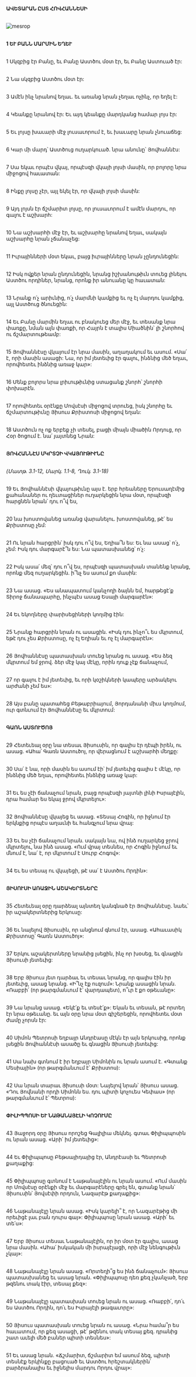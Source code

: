 **ԱՎԵՏԱՐԱՆ ԸՍՏ ՀՈՎՀԱՆՆԵՍԻ**

\
![mesrop](https://avatars.mds.yandex.net/get-marketpic_scaled/5400319/pic66ce68612be78d0416b820b27060eff8/orig)

\
**1 ԵՒ ԲԱՆՆ ՄԱՐՄԻՆ ԵՂԵՒ**

\
1 Սկզբից էր Բանը, եւ Բանը Աստծու մօտ էր, եւ Բանը Աստուած էր:

\
2 Նա սկզբից Աստծու մօտ էր:

\
3 Ամէն ինչ նրանով եղաւ. եւ առանց նրան չեղաւ ոչինչ, որ եղել է:

\
4 Կեանքը նրանով էր: Եւ այդ կեանքը մարդկանց համար լոյս էր:

\
5 Եւ լոյսը խաւարի մէջ լուսաւորում է, եւ խաւարը նրան չնուաճեց:

\
6 Կար մի մարդ՝ Աստծուց ուղարկուած. նրա անունը՝ Յովհաննէս:

\
7 Սա եկաւ որպէս վկայ, որպէսզի վկայի լոյսի մասին, որ բոլորը նրա միջոցով հաւատան:

\
8 Ինքը լոյսը չէր, այլ եկել էր, որ վկայի լոյսի մասին:

\
9 Այդ լոյսն էր ճշմարիտ լոյսը, որ լուսաւորում է ամէն մարդու, որ գալու է աշխարհ:

\
10 Նա աշխարհի մէջ էր, եւ աշխարհը նրանով եղաւ, սակայն աշխարհը նրան չճանաչեց:

\
11 Իւրայինների մօտ եկաւ, բայց իւրայինները նրան չընդունեցին:

\
12 Իսկ ովքեր նրան ընդունեցին, նրանց իշխանութիւն տուեց լինելու Աստծու որդիներ, նրանց, որոնք իր անուանը կը հաւատան:

\
13 Նրանք ո՛չ արիւնից, ո՛չ մարմնի կամքից եւ ոչ էլ մարդու կամքից, այլ Աստծուց ծնուեցին:

\
14 Եւ Բանը մարմին եղաւ ու բնակուեց մեր մէջ, եւ տեսանք նրա փառքը, նման այն փառքի, որ Հայրն է տալիս Միածնին՝ լի շնորհով ու ճշմարտութեամբ:

\
15 Յովհաննէսը վկայում էր նրա մասին, աղաղակում եւ ասում. «Սա՛ է, որի մասին ասացի: Նա, որ իմ յետեւից էր գալու, ինձնից մեծ եղաւ, որովհետեւ ինձնից առաջ կար»:

\
16 Մենք բոլորս նրա լրիւութիւնից ստացանք շնորհ՝ շնորհի փոխարէն.

\
17 որովհետեւ օրէնքը Մովսէսի միջոցով տրուեց, իսկ շնորհը եւ ճշմարտութիւնը Յիսուս Քրիստոսի միջոցով եղան:

\
18 Աստծուն ոչ ոք երբեք չի տեսել, բացի միայն միածին Որդուց, որ Հօր ծոցում է. նա՛ յայտնեց Նրան:

\
**ՅՈՎՀԱՆՆԷՍ ՄԿՐՏՉԻ ՎԿԱՅՈՒԹԻՒՆԸ**

\
_(Մատթ. 3.1-12, Մարկ. 1.1-8, Ղուկ. 3.1-18)_

\
19 Եւ Յովհաննէսի վկայութիւնը այս է. երբ հրեաները Երուսաղէմից քահանաներ ու ղեւտացիներ ուղարկեցին նրա մօտ, որպէսզի հարցնեն նրան՝ դու ո՞վ ես,

\
20 նա խոստովանեց առանց վարանելու. խոստովանեց, թէ՝ ես Քրիստոսը չեմ:

\
21 Ու նրան հարցրին՝ իսկ դու ո՞վ ես, Եղիա՞ն ես: Եւ նա ասաց՝ ո՛չ, չեմ: Իսկ դու մարգարէ՞ն ես: Նա պատասխանեց՝ ո՛չ:

\
22 Իսկ ասա՛ մեզ՝ դու ո՞վ ես, որպէսզի պատասխան տանենք նրանց, որոնք մեզ ուղարկեցին. ի՞նչ ես ասում քո մասին:

\
23 Նա ասաց. «Ես անապատում կանչողի ձայնն եմ, հարթեցէ՛ք Տիրոջ ճանապարհը, ինչպէս ասաց Եսայի մարգարէն»:

\
24 Եւ եկողները փարիսեցիների կողմից էին:

\
25 Նրանք հարցրին նրան ու ասացին. «Իսկ դու ինչո՞ւ ես մկրտում, եթէ դու չես Քրիստոսը, ոչ էլ Եղիան եւ ոչ էլ մարգարէն»:

\
26 Յովհաննէսը պատասխան տուեց նրանց ու ասաց. «Ես ձեզ մկրտում եմ ջրով. ձեր մէջ կայ մէկը, որին դուք չէք ճանաչում,

\
27 որ գալու է իմ յետեւից, եւ որի կօշիկների կապերը արձակելու արժանի չեմ ես»:

\
28 Այս բանը պատահեց Բեթաբրիայում, Յորդանանի միւս կողմում, ուր գտնւում էր Յովհաննէսը եւ մկրտում:

\
**ԳԱՌՆ ԱՍՏՈՒԾՈՅ**

\
 29 Հետեւեալ օրը նա տեսաւ Յիսուսին, որ գալիս էր դէպի իրեն, ու ասաց. «Ահա՛ Գառն Աստուծոյ, որ վերացնում է աշխարհի մեղքը:

\
 30 Սա՛ է նա, որի մասին ես ասում էի՝ իմ յետեւից գալիս է մէկը, որ ինձնից մեծ եղաւ, որովհետեւ ինձնից առաջ կար:

\
 31 Եւ ես չէի ճանաչում նրան, բայց որպէսզի յայտնի լինի Իսրայէլին, դրա համար ես եկայ ջրով մկրտելու»:

\
 32 Յովհաննէսը վկայեց եւ ասաց. «Տեսայ Հոգին, որ իջնում էր երկնքից որպէս աղաւնի եւ հանգչում նրա վրայ:

\
 33 Եւ ես չէի ճանաչում նրան. սակայն նա, ով ինձ ուղարկեց ջրով մկրտելու, նա ինձ ասաց. «Ում վրայ տեսնես, որ Հոգին իջնում եւ մնում է, նա՛ է, որ մկրտում է Սուրբ Հոգով»:

\
 34 Եւ ես տեսայ ու վկայեցի, թէ սա՛ է Աստծու Որդին»:

\
**ՅԻՍՈՒՍԻ ԱՌԱՋԻՆ ԱՇԱԿԵՐՏՆԵՐԸ**

\
35 Հետեւեալ օրը դարձեալ այնտեղ կանգնած էր Յովհաննէսը. նաեւ՝ իր աշակերտներից երկուսը:

\
36 Եւ նայելով Յիսուսին, որ անցնում գնում էր, ասաց. «Ահաւասիկ Քրիստոսը՝ Գառն Աստուծոյ»:

\
37 Երկու աշակերտները նրանից լսեցին, ինչ որ խօսեց, եւ գնացին Յիսուսի յետեւից:

\
38 Երբ Յիսուս յետ դարձաւ եւ տեսաւ նրանց, որ գալիս էին իր յետեւից, ասաց նրանց. «Ի՞նչ էք ուզում»: Նրանք ասացին նրան. «Ռաբբի՛ (որ թարգմանւում է՝ վարդապետ), ո՞ւր է քո օթեւանը»:

\
39 Նա նրանց ասաց. «Եկէ՛ք եւ տեսէ՛ք»: Եկան եւ տեսան, թէ որտեղ էր նրա օթեւանը. եւ այն օրը նրա մօտ գիշերեցին, որովհետեւ մօտ ժամը չորսն էր:

\
40 Սիմոն Պետրոսի եղբայր Անդրէասը մէկն էր այն երկուսից, որոնք լսեցին Յովհաննէսի ասածը եւ գնացին Յիսուսի յետեւից:

\
41 Սա նախ գտնում է իր եղբայր Սիմոնին ու նրան ասում է. «Գտանք Մեսիային» (որ թարգմանւում է՝ Քրիստոս):

\
42 Սա նրան տարաւ Յիսուսի մօտ: Նայելով նրան՝ Յիսուս ասաց. «Դու Յովնանի որդի Սիմոնն ես. դու պիտի կոչուես Կեփաս» (որ թարգմանւում է՝ Պետրոս):

\
**ՓԻԼԻՊՊՈՍԻ ԵՒ ՆԱԹԱՆԱՅԷԼԻ ԿՈՉՈՒՄԸ**

\
43 Յաջորդ օրը Յիսուս որոշեց Գալիլիա մեկնել. գտաւ Փիլիպպոսին ու նրան ասաց. «Արի՛ իմ յետեւից»:

\
44 Եւ Փիլիպպոսը Բեթսայիդայից էր, Անդրէասի եւ Պետրոսի քաղաքից:

\
45 Փիլիպպոսը գտնում է Նաթանայէլին ու նրան ասում. «Ում մասին որ Մովսէսը օրէնքի մէջ եւ մարգարէները գրել են, գտանք նրան՝ Յիսուսին՝ Յովսէփի որդուն, Նազարէթ քաղաքից»:

\
46 Նաթանայէլը նրան ասաց. «Իսկ կարելի՞ է, որ Նազարէթից մի որեւիցէ լաւ բան դուրս գայ»: Փիլիպպոսը նրան ասաց. «Արի՛ եւ տե՛ս»:

\
47 Երբ Յիսուս տեսաւ Նաթանայէլին, որ իր մօտ էր գալիս, ասաց նրա մասին. «Ահա՛ իսկական մի իսրայէլացի, որի մէջ նենգութիւն չկայ»:

\
48 Նաթանայէլը նրան ասաց. «Որտեղի՞ց ես ինձ ճանաչում»: Յիսուս պատասխանեց եւ ասաց նրան. «Փիլիպպոսը դեռ քեզ չկանչած, երբ թզենու տակ էիր, տեսայ քեզ»:

\
49 Նաթանայէլը պատասխան տուեց նրան ու ասաց. «Ռաբբի՛, դո՛ւ ես Աստծու Որդին, դո՛ւ ես Իսրայէլի թագաւորը»:

\
50 Յիսուս պատասխան տուեց նրան ու ասաց. «Նրա համա՞ր ես հաւատում, որ քեզ ասացի, թէ՝ թզենու տակ տեսայ քեզ. դրանից շատ աւելի մեծ բաներ պիտի տեսնես»:

\
51 Եւ ասաց նրան. «Ճշմարիտ, ճշմարիտ եմ ասում ձեզ, պիտի տեսնէք երկինքը բացուած եւ Աստծու հրեշտակներին՝ բարձրանալիս եւ իջնելիս մարդու Որդու վրայ»:
